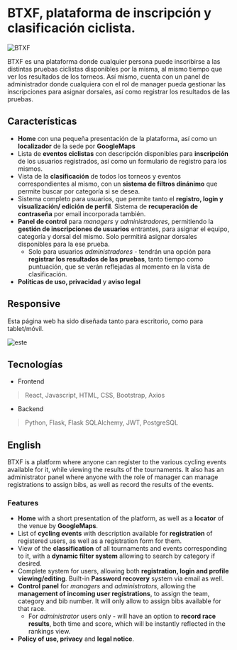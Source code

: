 # BTXF, plataforma de inscripción y clasificación ciclista.

![BTXF](https://github.com/robmab/Proyect-BTFX/assets/56076087/de7d088c-9cce-4c36-a344-79aaaf1082cc)

BTXF es una plataforma donde cualquier persona puede inscribirse a las distintas pruebas ciclistas disponibles por la misma, al mismo tiempo que ver los resultados de los torneos. Así mismo, cuenta con un panel de administrador donde cualquiera con el rol de manager pueda gestionar las inscripciones para asignar dorsales, así como registrar los resultados de las pruebas.

## Características
- **Home** con una pequeña presentación de la plataforma, así como un **localizador** de la sede por **GoogleMaps**
- Lista de **eventos ciclistas** con descripción disponibles para **inscripción** de los usuarios registrados, así como un formulario de registro para los mismos.
- Vista de la **clasificación** de todos los torneos y eventos correspondientes al mismo, con un **sistema de filtros dinánimo** que permite buscar por categoría si se desea.
- Sistema completo para usuarios, que permite tanto el **registro, login y visualización/ edición de perfil**. Sistema de **recuperación de contraseña** por email incorporada también.
- **Panel de control** para *managers* y *administradores*, permitiendo la **gestión de inscripciones de usuarios** entrantes, para asignar el equipo, categoría y dorsal del mismo. Solo permitirá asignar dorsales disponibles para la ese prueba.
  - Solo para usuarios *administradores* - tendrán una opción para **registrar los resultados de las pruebas**, tanto tiempo como puntuación, que se verán reflejadas al momento en la vista de clasificación.
- **Políticas de uso, privacidad** y **aviso legal**

## Responsive
Esta página web ha sido diseñada tanto para escritorio, como para tablet/móvil.

![este](https://github.com/robmab/Proyect-BTFX/assets/56076087/34314df2-d6bc-4ff2-8762-4a48a94bdbc5)

## Tecnologías
- Frontend
> React, Javascript, HTML, CSS, Bootstrap, Axios
- Backend
> Python, Flask, Flask SQLAlchemy, JWT, PostgreSQL


## English

BTXF is a platform where anyone can register to the various cycling events available for it, while viewing the results of the tournaments. It also has an administrator panel where anyone with the role of manager can manage registrations to assign bibs, as well as record the results of the events.

### Features
- **Home** with a short presentation of the platform, as well as a **locator** of the venue by **GoogleMaps**.
- List of **cycling events** with description available for **registration** of registered users, as well as a registration form for them.
- View of the **classification** of all tournaments and events corresponding to it, with a **dynamic filter system** allowing to search by category if desired.
- Complete system for users, allowing both **registration, login and profile viewing/editing**. Built-in **Password recovery** system via email as well.
- **Control panel** for *managers* and *administrators*, allowing the **management of incoming user registrations**, to assign the team, category and bib number. It will only allow to assign bibs available for that race.
  - For *administrator* users only - will have an option to **record race results**, both time and score, which will be instantly reflected in the rankings view.
- **Policy of use, privacy** and **legal notice**.






